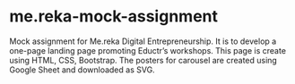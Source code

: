 ﻿# me.reka-mock-assignment

Mock assignment for Me.reka Digital Entrepreneurship.
It is to develop a one-page landing page promoting Eductr’s workshops. 
This page is create using HTML, CSS, Bootstrap.
The posters for carousel are created using Google Sheet and downloaded as SVG.

